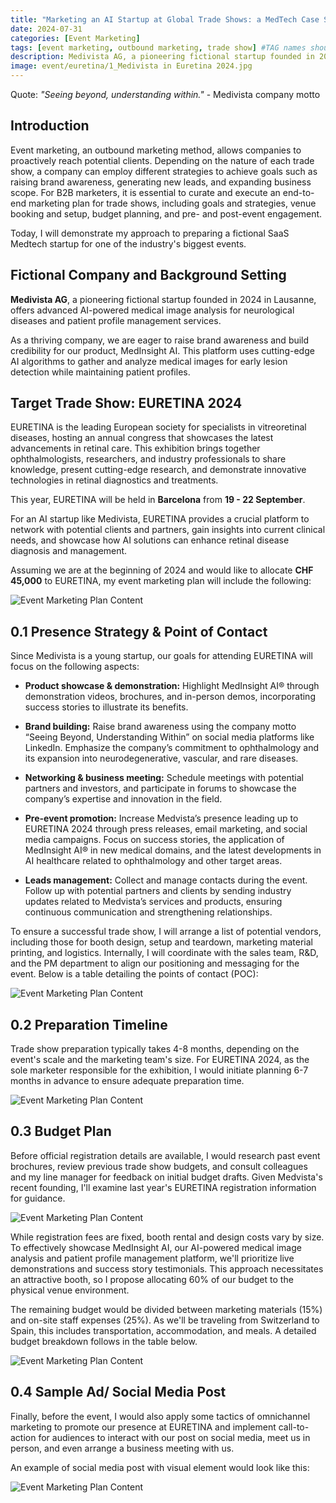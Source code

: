 ```yaml
---
title: "Marketing an AI Startup at Global Trade Shows: a MedTech Case Study"
date: 2024-07-31
categories: [Event Marketing]
tags: [event marketing, outbound marketing, trade show] #TAG names should always be lowercase
description: Medivista AG, a pioneering fictional startup founded in 2024 in Lausanne, specializes in cutting-edge AI-powered medical image analysis and patient profile management services. As a B2B Event Manager, I will showcase my strategies at EURETINA 2024 to amplify our presence in the ophthalmology sector. This blog details our meticulous event marketing plan to ensure a powerful impact.
image: event/euretina/1_Medivista in Euretina 2024.jpg
---
```


Quote: *"Seeing beyond, understanding within."* - Medivista company motto

## Introduction

Event marketing, an outbound marketing method, allows companies to proactively reach potential clients. Depending on the nature of each trade show, a company can employ different strategies to achieve goals such as raising brand awareness, generating new leads, and expanding business scope. For B2B marketers, it is essential to curate and execute an end-to-end marketing plan for trade shows, including goals and strategies, venue booking and setup, budget planning, and pre- and post-event engagement.

Today, I will demonstrate my approach to preparing a fictional SaaS Medtech startup for one of the industry's biggest events.

## Fictional Company and Background Setting


**Medivista AG**, a pioneering fictional startup founded in 2024 in Lausanne, offers advanced AI-powered medical image analysis for neurological diseases and patient profile management services.

As a thriving company, we are eager to raise brand awareness and build credibility for our product, MedInsight AI. This platform uses cutting-edge AI algorithms to gather and analyze medical images for early lesion detection while maintaining patient profiles.

## Target Trade Show: EURETINA 2024

EURETINA is the leading European society for specialists in vitreoretinal diseases, hosting an annual congress that showcases the latest advancements in retinal care. This exhibition brings together ophthalmologists, researchers, and industry professionals to share knowledge, present cutting-edge research, and demonstrate innovative technologies in retinal diagnostics and treatments.

This year, EURETINA will be held in **Barcelona** from **19 - 22 September**.

For an AI startup like Medivista, EURETINA provides a crucial platform to network with potential clients and partners, gain insights into current clinical needs, and showcase how AI solutions can enhance retinal disease diagnosis and management.

Assuming we are at the beginning of 2024 and would like to allocate **CHF 45,000** to EURETINA, my event marketing plan will include the following:

![Event Marketing Plan Content](event/euretina/2.jpg)

## 0.1 Presence Strategy & Point of Contact

Since Medivista is a young startup, our goals for attending EURETINA will focus on the following aspects:

- **Product showcase & demonstration:** Highlight MedInsight AI® through demonstration videos, brochures, and in-person demos, incorporating success stories to illustrate its benefits.

- **Brand building:** Raise brand awareness using the company motto “Seeing Beyond, Understanding Within” on social media platforms like LinkedIn. Emphasize the company’s commitment to ophthalmology and its expansion into neurodegenerative, vascular, and rare diseases.

- **Networking & business meeting:** Schedule meetings with potential partners and investors, and participate in forums to showcase the company’s expertise and innovation in the field.

- **Pre-event promotion:** Increase Medvista’s presence leading up to EURETINA 2024 through press releases, email marketing, and social media campaigns. Focus on success stories, the application of MedInsight AI® in new medical domains, and the latest developments in AI healthcare related to ophthalmology and other target areas.

- **Leads management:** Collect and manage contacts during the event. Follow up with potential partners and clients by sending industry updates related to Medvista’s services and products, ensuring continuous communication and strengthening relationships.

To ensure a successful trade show, I will arrange a list of potential vendors, including those for booth design, setup and teardown, marketing material printing, and logistics. Internally, I will coordinate with the sales team, R&D, and the PM department to align our positioning and messaging for the event. Below is a table detailing the points of contact (POC):

![Event Marketing Plan Content](event/euretina/POC.jpg)

## 0.2 Preparation Timeline

Trade show preparation typically takes 4-8 months, depending on the event's scale and the marketing team's size. For EURETINA 2024, as the sole marketer responsible for the exhibition, I would initiate planning 6-7 months in advance to ensure adequate preparation time.

![Event Marketing Plan Content](event/euretina/timeline.jpg)

## 0.3 Budget Plan

Before official registration details are available, I would research past event brochures, review previous trade show budgets, and consult colleagues and my line manager for feedback on initial budget drafts. Given Medvista's recent founding, I'll examine last year's EURETINA registration information for guidance.

![Event Marketing Plan Content](event/euretina/registration_fee.jpg)

While registration fees are fixed, booth rental and design costs vary by size. To effectively showcase MedInsight AI, our AI-powered medical image analysis and patient profile management platform, we'll prioritize live demonstrations and success story testimonials. This approach necessitates an attractive booth, so I propose allocating 60% of our budget to the physical venue environment.

The remaining budget would be divided between marketing materials (15%) and on-site staff expenses (25%). As we'll be traveling from Switzerland to Spain, this includes transportation, accommodation, and meals. A detailed budget breakdown follows in the table below.

![Event Marketing Plan Content](event/euretina/budget_plan.jpg)

## 0.4 Sample Ad/ Social Media Post

Finally, before the event, I would also apply some tactics of omnichannel marketing to promote our presence at EURETINA and implement call-to-action for audiences to interact with our post on social media, meet us in person, and even arrange a business meeting with us.

An example of social media post with visual element would look like this:

![Event Marketing Plan Content](event/euretina/sample_ad.jpg)
